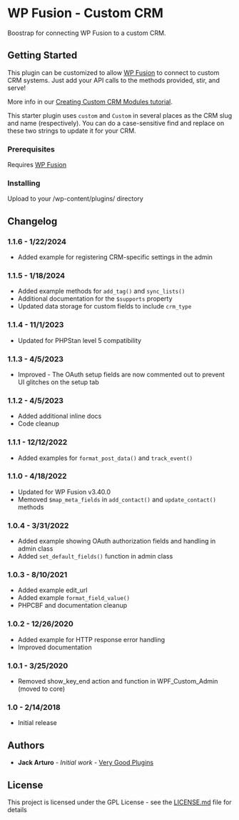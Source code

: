 # WP Fusion - Custom CRM

Boostrap for connecting WP Fusion to a custom CRM.

## Getting Started

This plugin can be customized to allow [WP Fusion](https://wpfusion.com/) to connect to custom CRM systems. Just add your API calls to the methods provided, stir, and serve!

More info in our [Creating Custom CRM Modules tutorial](https://wpfusion.com/documentation/advanced-developer-tutorials/creating-custom-crm-modules/).

This starter plugin uses `custom` and `Custom` in several places as the CRM slug and name (respectively). You can do a case-sensitive find and replace on these two strings to update it for your CRM.

### Prerequisites

Requires [WP Fusion](https://wpfusion.com/)

### Installing

Upload to your /wp-content/plugins/ directory

## Changelog

### 1.1.6 - 1/22/2024
* Added example for registering CRM-specific settings in the admin

### 1.1.5 - 1/18/2024
* Added example methods for `add_tag()` and `sync_lists()`
* Additional documentation for the `$supports` property
* Updated data storage for custom fields to include `crm_type`

### 1.1.4 - 11/1/2023
* Updated for PHPStan level 5 compatibility

### 1.1.3 - 4/5/2023
* Improved - The OAuth setup fields are now commented out to prevent UI glitches on the setup tab

### 1.1.2 - 4/5/2023
* Added additional inline docs
* Code cleanup

### 1.1.1 - 12/12/2022
* Added examples for `format_post_data()` and `track_event()`

### 1.1.0 - 4/18/2022
* Updated for WP Fusion v3.40.0
* Memoved `$map_meta_fields` in `add_contact()` and `update_contact()` methods

### 1.0.4 - 3/31/2022
* Added example showing OAuth authorization fields and handling in admin class
* Added `set_default_fields()` function in admin class

### 1.0.3 - 8/10/2021
* Added example edit_url
* Added example `format_field_value()`
* PHPCBF and documentation cleanup

### 1.0.2 - 12/26/2020
* Added example for HTTP response error handling
* Improved documentation

### 1.0.1 - 3/25/2020
* Removed show_key_end action and function in WPF_Custom_Admin (moved to core)

### 1.0 - 2/14/2018
* Initial release

## Authors

* **Jack Arturo** - *Initial work* - [Very Good Plugins](https://github.com/verygoodplugins)

## License

This project is licensed under the GPL License - see the [LICENSE.md](LICENSE.md) file for details
